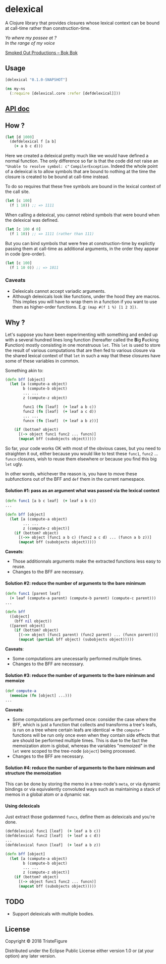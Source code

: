 # delexical

A Clojure library that provides closures whose lexical context can be bound at call-time rather than construction-time.

*Yo where my possee at ?*\
*In the range of my voice*

[Smoked Out Productions – Bok Bok](https://www.youtube.com/watch?v=AWhehOS23hU&t=4m48s)

## Usage

```clojure
[delexical "0.1.0-SNAPSHOT"]
```

```clojure
(ns my-ns
  (:require [delexical.core :refer [defdelexical]]))
```

## [API doc](https://tristefigure.github.io/delexical/index.html)

## How ?

```clojure
(let [d 1000]
  (defdelexical f [a b]
    (+ a b c d)))
```

Here we created a delexical pretty much like we would have defined a normal function. The only difference so far is that the code did not raise an `"Unable to resolve symbol: c"` `CompilerException`. Indeed the whole point of a delexical is to allow symbols that are bound to nothing at the time the closure is created to be bound at call-time instead.

To do so requires that these free symbols are bound in the lexical context of the call site.

```clojure
(let [c 100]
  (f 1 10)) ;; => 1111
```

When calling a delexical, you cannot rebind symbols that were bound when the delexical was defined.

```clojure
(let [c 100 d 0]
  (f 1 10)) ;; => 1111 (rather than 111)
```

But you can bind symbols that were free at construction-time by explictly passing them at call-time as additional arguments, in the order they appear in code (pre-order).

```clojure
(let [c 100]
  (f 1 10 0)) ;; => 1011
```

### Caveats
- Delexicals cannot accept variadic arguments.
- Although delexicals look like functions, under the hood they are macros. This implies you will have to wrap them in a function if you want to use them as higher-order functions. E.g:  `(map #(f 1 %) [1 2 3])`.

## Why ?

Let's suppose you have been experimenting with something and ended up with a several hundred lines long function (hereafter called the **B**ig **F**ucking **F**unction) mostly consisting in one monstruous `let`.
This `let` is used to store the result of various computations that are then fed to various closure via the shared lexical context of that `let` in such a way that these closures have some of these variables in common.

Something akin to:
```clojure
(defn bff [object]
  (let [a (compute-a object)
        b (compute-b object)
        ... ...
        z (compute-z object)

        func1 (fn [leaf]  (+ leaf a b c))
        func2 (fn [leaf]  (+ leaf a c d))
        ... ...
        funcn (fn [leaf]  (+ leaf a b z))]

    (if (bottom? object)
      [(-> object func1 func2 ... funcn)]
      (mapcat bff (subobjects object)))))
```

So far, your code works OK with most of the obvious cases, but you need to straighten it out, either because you would like to test these `func1`, `func2` ... `funcn` closures, wish to reuse them elsewhere or because you find this big `let` ugly.

In other words, whichever the reason is, you have to move these subfunctions out of the BFF and `def` them in the current namespace.

#### Solution #1: pass as an argument what was passed via the lexical context
```clojure
(defn func1 [a b c leaf]  (+ leaf a b c))
...

(defn bff [object]
  (let [a (compute-a object)
        ... ...
        z (compute-z object)]
    (if (bottom? object)
      [(->> object (func1 a b c) (func2 a c d) ... (funcn a b z))]
      (mapcat bff (subobjects object)))))
```

**Caveats**:
- Those additionnals arguments make the extracted functions less easy to reuse.
- Changes to the BFF are necessary.

#### Solution #2: reduce the number of arguments to the bare minimum
```clojure
(defn func1 [parent leaf]
  (+ leaf (compute-a parent) (compute-b parent) (compute-c parent)))
...

(defn bff
  ([object]
    (bff nil object))
  ([parent object]
    (if (bottom? object)
      [(->> object (func1 parent) (func2 parent) ... (funcn parent))]
      (mapcat (partial bff object) (subobjects object)))))
```

**Caveats**:
- Some computations are unecessarily performed multiple times.
- Changes to the BFF are necessary.

#### Solution #3: reduce the number of arguments to the bare minimum and memoize
```clojure
(def compute-a
  (memoize (fn [object] ...)))
...
```

**Caveats**:
- Some computations are performed once: consider the case where the BFF, which is just a function that collects and transforms a tree's leafs, is run on a tree where certain leafs are identical => the `compute-*` functions will be run only once even when they contain side effects that are should be performed multiple times. This is due to the fact the memoization atom is global, whereas the variables "memoized" in the `let` were scoped to the tree-node (`object`) being processed.
- Changes to the BFF are necessary.

#### Solution #4: reduce the number of arguments to the bare minimum and structure the memoization
This can be done by storing the memo in a tree-node's `meta`, or via dynamic bindings or via equivalently convoluted ways such as maintaining a stack of memos in a global atom or a dynamic var.

#### Using delexicals

Just extract those godamned `funcs`, define them as delexicals and you're done.
```clojure
(defdelexical func1 [leaf]  (+ leaf a b c))
(defdelexical func2 [leaf]  (+ leaf a c d))
...
(defdelexical funcn [leaf]  (+ leaf a b z))

(defn bff [object]
  (let [a (compute-a object)
        b (compute-b object)
        ... ...
        z (compute-z object)]
    (if (bottom? object)
      [(-> object func1 func2 ... funcn)]
      (mapcat bff (subobjects object)))))
```

## TODO
- Support delexicals with multiple bodies.

## License

Copyright © 2018 TristeFigure

Distributed under the Eclipse Public License either version 1.0 or (at
your option) any later version.
